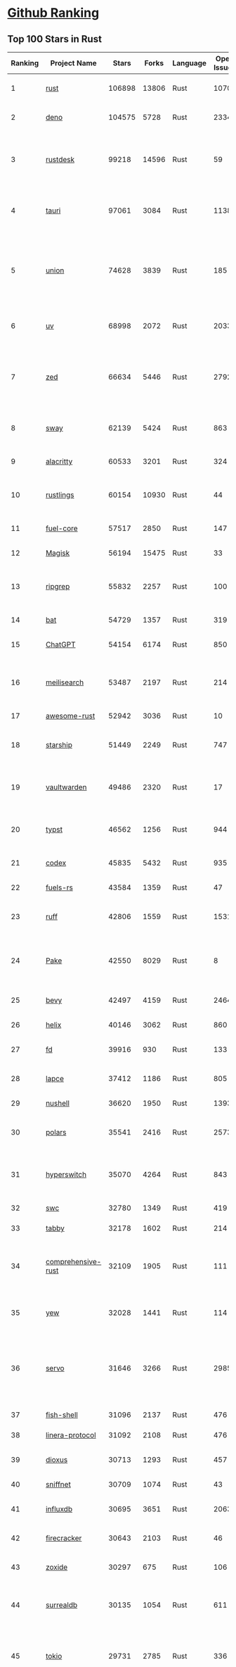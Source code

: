 [Github Ranking](../README.md)
==========

## Top 100 Stars in Rust

| Ranking | Project Name | Stars | Forks | Language | Open Issues | Description | Last Commit |
| ------- | ------------ | ----- | ----- | -------- | ----------- | ----------- | ----------- |
| 1 | [rust](https://github.com/rust-lang/rust) | 106898 | 13806 | Rust | 10701 | Empowering everyone to build reliable and efficient software. | 2025-10-04T03:10:36Z |
| 2 | [deno](https://github.com/denoland/deno) | 104575 | 5728 | Rust | 2334 | A modern runtime for JavaScript and TypeScript. | 2025-10-04T03:16:26Z |
| 3 | [rustdesk](https://github.com/rustdesk/rustdesk) | 99218 | 14596 | Rust | 59 | An open-source remote desktop application designed for self-hosting, as an alternative to TeamViewer. | 2025-10-03T14:41:54Z |
| 4 | [tauri](https://github.com/tauri-apps/tauri) | 97061 | 3084 | Rust | 1138 | Build smaller, faster, and more secure desktop and mobile applications with a web frontend. | 2025-10-02T18:05:21Z |
| 5 | [union](https://github.com/unionlabs/union) | 74628 | 3839 | Rust | 185 | The trust-minimized, zero-knowledge bridging protocol, designed for censorship resistance, extremely high security, and usage in decentralized finance. | 2025-10-03T18:50:44Z |
| 6 | [uv](https://github.com/astral-sh/uv) | 68998 | 2072 | Rust | 2033 | An extremely fast Python package and project manager, written in Rust. | 2025-10-03T19:43:41Z |
| 7 | [zed](https://github.com/zed-industries/zed) | 66634 | 5446 | Rust | 2792 | Code at the speed of thought – Zed is a high-performance, multiplayer code editor from the creators of Atom and Tree-sitter. | 2025-10-04T03:29:29Z |
| 8 | [sway](https://github.com/FuelLabs/sway) | 62139 | 5424 | Rust | 863 | 🌴 Empowering everyone to build reliable and efficient smart contracts. | 2025-10-03T17:32:04Z |
| 9 | [alacritty](https://github.com/alacritty/alacritty) | 60533 | 3201 | Rust | 324 | A cross-platform, OpenGL terminal emulator. | 2025-09-21T01:17:27Z |
| 10 | [rustlings](https://github.com/rust-lang/rustlings) | 60154 | 10930 | Rust | 44 | :crab: Small exercises to get you used to reading and writing Rust code! | 2025-09-25T14:55:36Z |
| 11 | [fuel-core](https://github.com/FuelLabs/fuel-core) | 57517 | 2850 | Rust | 147 | Rust full node implementation of the Fuel v2 protocol. | 2025-10-03T19:58:54Z |
| 12 | [Magisk](https://github.com/topjohnwu/Magisk) | 56194 | 15475 | Rust | 33 | The Magic Mask for Android | 2025-10-03T07:16:19Z |
| 13 | [ripgrep](https://github.com/BurntSushi/ripgrep) | 55832 | 2257 | Rust | 100 | ripgrep recursively searches directories for a regex pattern while respecting your gitignore | 2025-09-24T14:02:48Z |
| 14 | [bat](https://github.com/sharkdp/bat) | 54729 | 1357 | Rust | 319 | A cat(1) clone with wings. | 2025-10-03T21:21:34Z |
| 15 | [ChatGPT](https://github.com/lencx/ChatGPT) | 54154 | 6174 | Rust | 850 | 🔮 ChatGPT Desktop Application (Mac, Windows and Linux) | 2024-08-29T17:58:11Z |
| 16 | [meilisearch](https://github.com/meilisearch/meilisearch) | 53487 | 2197 | Rust | 214 | A lightning-fast search engine API bringing AI-powered hybrid search to your sites and applications. | 2025-10-03T08:50:19Z |
| 17 | [awesome-rust](https://github.com/rust-unofficial/awesome-rust) | 52942 | 3036 | Rust | 10 | A curated list of Rust code and resources. | 2025-10-03T23:03:12Z |
| 18 | [starship](https://github.com/starship/starship) | 51449 | 2249 | Rust | 747 | ☄🌌️  The minimal, blazing-fast, and infinitely customizable prompt for any shell! | 2025-10-03T21:55:22Z |
| 19 | [vaultwarden](https://github.com/dani-garcia/vaultwarden) | 49486 | 2320 | Rust | 17 | Unofficial Bitwarden compatible server written in Rust, formerly known as bitwarden_rs | 2025-09-17T17:45:03Z |
| 20 | [typst](https://github.com/typst/typst) | 46562 | 1256 | Rust | 944 | A new markup-based typesetting system that is powerful and easy to learn. | 2025-10-03T16:55:03Z |
| 21 | [codex](https://github.com/openai/codex) | 45835 | 5432 | Rust | 935 | Lightweight coding agent that runs in your terminal | 2025-10-04T04:05:26Z |
| 22 | [fuels-rs](https://github.com/FuelLabs/fuels-rs) | 43584 | 1359 | Rust | 47 | Fuel Network Rust SDK | 2025-09-23T11:47:48Z |
| 23 | [ruff](https://github.com/astral-sh/ruff) | 42806 | 1559 | Rust | 1531 | An extremely fast Python linter and code formatter, written in Rust. | 2025-10-04T00:23:01Z |
| 24 | [Pake](https://github.com/tw93/Pake) | 42550 | 8029 | Rust | 8 | 🤱🏻 Turn any webpage into a desktop app with one command. 🤱🏻 一键打包网页生成轻量桌面应用。 | 2025-09-27T14:25:26Z |
| 25 | [bevy](https://github.com/bevyengine/bevy) | 42497 | 4159 | Rust | 2464 | A refreshingly simple data-driven game engine built in Rust | 2025-10-04T00:47:11Z |
| 26 | [helix](https://github.com/helix-editor/helix) | 40146 | 3062 | Rust | 860 | A post-modern modal text editor. | 2025-09-30T03:13:17Z |
| 27 | [fd](https://github.com/sharkdp/fd) | 39916 | 930 | Rust | 133 | A simple, fast and user-friendly alternative to 'find' | 2025-10-03T07:21:43Z |
| 28 | [lapce](https://github.com/lapce/lapce) | 37412 | 1186 | Rust | 805 | Lightning-fast and Powerful Code Editor written in Rust | 2025-10-01T17:17:26Z |
| 29 | [nushell](https://github.com/nushell/nushell) | 36620 | 1950 | Rust | 1393 | A new type of shell | 2025-10-03T18:27:56Z |
| 30 | [polars](https://github.com/pola-rs/polars) | 35541 | 2416 | Rust | 2573 | Extremely fast Query Engine for DataFrames, written in Rust | 2025-10-03T09:49:56Z |
| 31 | [hyperswitch](https://github.com/juspay/hyperswitch) | 35070 | 4264 | Rust | 843 | An open source payments switch written in Rust to make payments fast, reliable and affordable | 2025-10-03T19:59:07Z |
| 32 | [swc](https://github.com/swc-project/swc) | 32780 | 1349 | Rust | 419 | Rust-based platform for the Web | 2025-10-02T16:49:48Z |
| 33 | [tabby](https://github.com/TabbyML/tabby) | 32178 | 1602 | Rust | 214 | Self-hosted AI coding assistant | 2025-09-26T20:03:32Z |
| 34 | [comprehensive-rust](https://github.com/google/comprehensive-rust) | 32109 | 1905 | Rust | 111 | This is the Rust course used by the Android team at Google. It provides you the material to quickly teach Rust. | 2025-10-01T20:33:49Z |
| 35 | [yew](https://github.com/yewstack/yew) | 32028 | 1441 | Rust | 114 | Rust / Wasm framework for creating reliable and efficient web applications | 2025-10-03T03:06:20Z |
| 36 | [servo](https://github.com/servo/servo) | 31646 | 3266 | Rust | 2985 | Servo aims to empower developers with a lightweight, high-performance alternative for embedding web technologies in applications. | 2025-10-03T22:54:51Z |
| 37 | [fish-shell](https://github.com/fish-shell/fish-shell) | 31096 | 2137 | Rust | 476 | The user-friendly command line shell. | 2025-10-03T20:50:04Z |
| 38 | [linera-protocol](https://github.com/linera-io/linera-protocol) | 31092 | 2108 | Rust | 476 | Main repository for the Linera protocol | 2025-10-03T19:27:14Z |
| 39 | [dioxus](https://github.com/DioxusLabs/dioxus) | 30713 | 1293 | Rust | 457 | Fullstack app framework for web, desktop, and mobile. | 2025-10-04T03:56:18Z |
| 40 | [sniffnet](https://github.com/GyulyVGC/sniffnet) | 30709 | 1074 | Rust | 43 | Comfortably monitor your Internet traffic 🕵️‍♂️ | 2025-10-02T18:58:38Z |
| 41 | [influxdb](https://github.com/influxdata/influxdb) | 30695 | 3651 | Rust | 2063 | Scalable datastore for metrics, events, and real-time analytics | 2025-10-03T21:47:38Z |
| 42 | [firecracker](https://github.com/firecracker-microvm/firecracker) | 30643 | 2103 | Rust | 46 | Secure and fast microVMs for serverless computing. | 2025-10-03T17:16:11Z |
| 43 | [zoxide](https://github.com/ajeetdsouza/zoxide) | 30297 | 675 | Rust | 106 | A smarter cd command. Supports all major shells. | 2025-10-02T21:29:45Z |
| 44 | [surrealdb](https://github.com/surrealdb/surrealdb) | 30135 | 1054 | Rust | 611 | A scalable, distributed, collaborative, document-graph database, for the realtime web | 2025-10-03T23:08:03Z |
| 45 | [tokio](https://github.com/tokio-rs/tokio) | 29731 | 2785 | Rust | 336 | A runtime for writing reliable asynchronous applications with Rust. Provides I/O, networking, scheduling, timers, ... | 2025-10-02T11:01:19Z |
| 46 | [rust-course](https://github.com/sunface/rust-course) | 28795 | 2481 | Rust | 63 | “连续八年成为全世界最受喜爱的语言，无 GC 也无需手动内存管理、极高的性能和安全性、过程/OO/函数式编程、优秀的包管理、JS 未来基石" — 工作之余的第二语言来试试 Rust 吧。本书拥有全面且深入的讲解、生动贴切的示例、德芙般丝滑的内容，这可能是目前最用心的 Rust 中文学习教程 / Book  | 2025-09-17T11:52:01Z |
| 47 | [turborepo](https://github.com/vercel/turborepo) | 28786 | 2098 | Rust | 123 | Build system optimized for JavaScript and TypeScript, written in Rust | 2025-10-03T21:28:04Z |
| 48 | [yazi](https://github.com/sxyazi/yazi) | 28667 | 614 | Rust | 42 | 💥 Blazing fast terminal file manager written in Rust, based on async I/O. | 2025-10-03T14:49:25Z |
| 49 | [just](https://github.com/casey/just) | 27956 | 593 | Rust | 308 | 🤖 Just a command runner | 2025-09-27T21:10:27Z |
| 50 | [iced](https://github.com/iced-rs/iced) | 27770 | 1373 | Rust | 321 | A cross-platform GUI library for Rust, inspired by Elm | 2025-09-23T00:41:50Z |
| 51 | [delta](https://github.com/dandavison/delta) | 27662 | 443 | Rust | 276 | A syntax-highlighting pager for git, diff, grep, and blame output | 2025-10-03T10:40:22Z |
| 52 | [egui](https://github.com/emilk/egui) | 26692 | 1839 | Rust | 835 | egui: an easy-to-use immediate mode GUI in Rust that runs on both web and native | 2025-10-03T11:05:51Z |
| 53 | [zellij](https://github.com/zellij-org/zellij) | 26610 | 822 | Rust | 1208 | A terminal workspace with batteries included | 2025-09-29T12:58:41Z |
| 54 | [czkawka](https://github.com/qarmin/czkawka) | 26437 | 840 | Rust | 476 | Multi functional app to find duplicates, empty folders, similar images etc. | 2025-09-08T18:30:37Z |
| 55 | [qdrant](https://github.com/qdrant/qdrant) | 26423 | 1839 | Rust | 355 | Qdrant - High-performance, massive-scale Vector Database and Vector Search Engine for the next generation of AI. Also available in the cloud https://cloud.qdrant.io/ | 2025-10-03T18:05:48Z |
| 56 | [hyperfine](https://github.com/sharkdp/hyperfine) | 26293 | 424 | Rust | 44 | A command-line benchmarking tool | 2025-10-01T02:01:46Z |
| 57 | [atuin](https://github.com/atuinsh/atuin) | 26108 | 709 | Rust | 366 | ✨ Magical shell history | 2025-10-03T01:03:05Z |
| 58 | [Rocket](https://github.com/rwf2/Rocket) | 25419 | 1615 | Rust | 58 | A web framework for Rust. | 2025-10-01T04:53:46Z |
| 59 | [pingora](https://github.com/cloudflare/pingora) | 25191 | 1477 | Rust | 146 | A library for building fast, reliable and evolvable network services. | 2025-09-26T22:25:16Z |
| 60 | [Rust](https://github.com/TheAlgorithms/Rust) | 24771 | 2460 | Rust | 4 |  All Algorithms implemented in Rust  | 2025-10-01T07:48:02Z |
| 61 | [exa](https://github.com/ogham/exa) | 24164 | 662 | Rust | 196 | A modern replacement for ‘ls’. | 2024-09-24T15:18:09Z |
| 62 | [anki](https://github.com/ankitects/anki) | 23980 | 2526 | Rust | 250 | Anki is a smart spaced repetition flashcard program | 2025-10-02T14:52:49Z |
| 63 | [actix-web](https://github.com/actix/actix-web) | 23708 | 1799 | Rust | 191 | Actix Web is a powerful, pragmatic, and extremely fast web framework for Rust. | 2025-09-29T10:55:35Z |
| 64 | [chroma](https://github.com/chroma-core/chroma) | 23693 | 1861 | Rust | 243 | Open-source search and retrieval database for AI applications. | 2025-10-04T03:59:30Z |
| 65 | [tools](https://github.com/rome/tools) | 23574 | 650 | Rust | 86 | Unified developer tools for JavaScript, TypeScript, and the web | 2023-09-04T08:42:49Z |
| 66 | [axum](https://github.com/tokio-rs/axum) | 23312 | 1251 | Rust | 51 | Ergonomic and modular web framework built with Tokio, Tower, and Hyper | 2025-10-01T09:39:23Z |
| 67 | [difftastic](https://github.com/Wilfred/difftastic) | 23173 | 400 | Rust | 217 | a structural diff that understands syntax 🟥🟩 | 2025-10-02T21:47:20Z |
| 68 | [fnm](https://github.com/Schniz/fnm) | 22311 | 584 | Rust | 284 | 🚀 Fast and simple Node.js version manager, built in Rust | 2025-09-30T23:36:15Z |
| 69 | [tree-sitter](https://github.com/tree-sitter/tree-sitter) | 22218 | 2097 | Rust | 88 | An incremental parsing system for programming tools | 2025-10-03T16:24:59Z |
| 70 | [wezterm](https://github.com/wezterm/wezterm) | 22076 | 1009 | Rust | 1300 | A GPU-accelerated cross-platform terminal emulator and multiplexer written by @wez and implemented in Rust | 2025-10-01T01:01:48Z |
| 71 | [fhevm](https://github.com/zama-ai/fhevm) | 22024 | 984 | Rust | 17 | FHEVM, a full-stack framework for integrating Fully Homomorphic Encryption (FHE) with blockchain applications | 2025-10-03T17:46:00Z |
| 72 | [Graphite](https://github.com/GraphiteEditor/Graphite) | 21863 | 919 | Rust | 320 | An open source graphics editor for 2025: comprehensive 2D content creation tool suite for graphic design, digital art, and interactive real-time motion graphics — featuring node-based procedural editing | 2025-10-04T00:47:57Z |
| 73 | [coreutils](https://github.com/uutils/coreutils) | 21777 | 1590 | Rust | 360 | Cross-platform Rust rewrite of the GNU coreutils | 2025-10-03T13:58:27Z |
| 74 | [biome](https://github.com/biomejs/biome) | 21321 | 708 | Rust | 308 | A toolchain for web projects, aimed to provide functionalities to maintain them. Biome offers formatter and linter, usable via CLI and LSP. | 2025-10-04T01:07:32Z |
| 75 | [sonic](https://github.com/valeriansaliou/sonic) | 20985 | 607 | Rust | 64 | 🦔 Fast, lightweight & schema-less search backend. An alternative to Elasticsearch that runs on a few MBs of RAM. | 2025-01-06T21:19:17Z |
| 76 | [jj](https://github.com/jj-vcs/jj) | 20673 | 729 | Rust | 614 | A Git-compatible VCS that is both simple and powerful | 2025-10-03T17:58:12Z |
| 77 | [gitui](https://github.com/gitui-org/gitui) | 20611 | 652 | Rust | 204 | Blazing 💥 fast terminal-ui for git written in rust 🦀 | 2025-10-03T02:05:25Z |
| 78 | [RustPython](https://github.com/RustPython/RustPython) | 20572 | 1349 | Rust | 329 | A Python Interpreter written in Rust | 2025-09-30T00:07:35Z |
| 79 | [slint](https://github.com/slint-ui/slint) | 20506 | 748 | Rust | 746 | Slint is an open-source declarative GUI toolkit to build native user interfaces for Rust, C++, JavaScript, or Python apps. | 2025-10-03T11:54:03Z |
| 80 | [vector](https://github.com/vectordotdev/vector) | 20424 | 1869 | Rust | 1982 | A high-performance observability data pipeline. | 2025-10-03T22:29:53Z |
| 81 | [gleam](https://github.com/gleam-lang/gleam) | 20422 | 872 | Rust | 179 | ⭐️ A friendly language for building type-safe, scalable systems! | 2025-10-03T11:44:51Z |
| 82 | [mdBook](https://github.com/rust-lang/mdBook) | 20395 | 1772 | Rust | 524 | Create book from markdown files. Like Gitbook but implemented in Rust | 2025-09-28T23:34:40Z |
| 83 | [wasmer](https://github.com/wasmerio/wasmer) | 20100 | 916 | Rust | 225 | 🚀 Fast, secure, lightweight containers based on WebAssembly | 2025-10-03T18:39:52Z |
| 84 | [goose](https://github.com/block/goose) | 20086 | 1796 | Rust | 343 | an open source, extensible AI agent that goes beyond code suggestions - install, execute, edit, and test with any LLM | 2025-10-03T22:06:56Z |
| 85 | [neon](https://github.com/neondatabase/neon) | 19847 | 785 | Rust | 263 | Neon: Serverless Postgres. We separated storage and compute to offer autoscaling, code-like database branching, and scale to zero. | 2025-10-03T22:07:58Z |
| 86 | [xi-editor](https://github.com/xi-editor/xi-editor) | 19838 | 703 | Rust | 135 | A modern editor with a backend written in Rust. | 2024-03-19T00:11:37Z |
| 87 | [mise](https://github.com/jdx/mise) | 19712 | 655 | Rust | 0 | dev tools, env vars, task runner | 2025-10-04T00:10:35Z |
| 88 | [leptos](https://github.com/leptos-rs/leptos) | 19214 | 794 | Rust | 92 | Build fast web applications with Rust. | 2025-10-01T13:24:49Z |
| 89 | [Bend](https://github.com/HigherOrderCO/Bend) | 19025 | 467 | Rust | 96 | A massively parallel, high-level programming language | 2025-06-03T17:36:56Z |
| 90 | [cube](https://github.com/cube-js/cube) | 18915 | 1899 | Rust | 640 | 📊 Cube’s universal semantic layer platform is the next evolution of OLAP technology for AI, BI, spreadsheets, and embedded analytics | 2025-10-03T10:41:55Z |
| 91 | [relay](https://github.com/facebook/relay) | 18858 | 1868 | Rust | 607 | Relay is a JavaScript framework for building data-driven React applications. | 2025-10-02T00:33:56Z |
| 92 | [spotify-tui](https://github.com/Rigellute/spotify-tui) | 18572 | 560 | Rust | 273 | Spotify for the terminal written in Rust 🚀 | 2024-04-04T15:03:12Z |
| 93 | [candle](https://github.com/huggingface/candle) | 18236 | 1244 | Rust | 444 | Minimalist ML framework for Rust | 2025-10-03T20:39:04Z |
| 94 | [RustScan](https://github.com/bee-san/RustScan) | 18134 | 1207 | Rust | 32 | 🤖 The Modern Port Scanner 🤖 | 2025-10-03T09:04:41Z |
| 95 | [universal-android-debloater](https://github.com/0x192/universal-android-debloater) | 17944 | 934 | Rust | 468 | Cross-platform GUI written in Rust using ADB to debloat non-rooted android devices. Improve your privacy, the security and battery life of your device. | 2024-08-02T16:16:12Z |
| 96 | [hurl](https://github.com/Orange-OpenSource/hurl) | 17820 | 692 | Rust | 203 | Hurl, run and test HTTP requests with plain text. | 2025-10-04T03:50:44Z |
| 97 | [eza](https://github.com/eza-community/eza) | 17673 | 326 | Rust | 220 | A modern alternative to ls | 2025-10-03T20:41:40Z |
| 98 | [SpacetimeDB](https://github.com/clockworklabs/SpacetimeDB) | 17622 | 607 | Rust | 488 | Multiplayer at the speed of light | 2025-10-04T03:04:51Z |
| 99 | [ruffle](https://github.com/ruffle-rs/ruffle) | 17258 | 922 | Rust | 5255 | A Flash Player emulator written in Rust | 2025-10-04T00:05:29Z |
| 100 | [wasmtime](https://github.com/bytecodealliance/wasmtime) | 16961 | 1521 | Rust | 734 | A lightweight WebAssembly runtime that is fast, secure, and standards-compliant | 2025-10-04T00:16:49Z |

